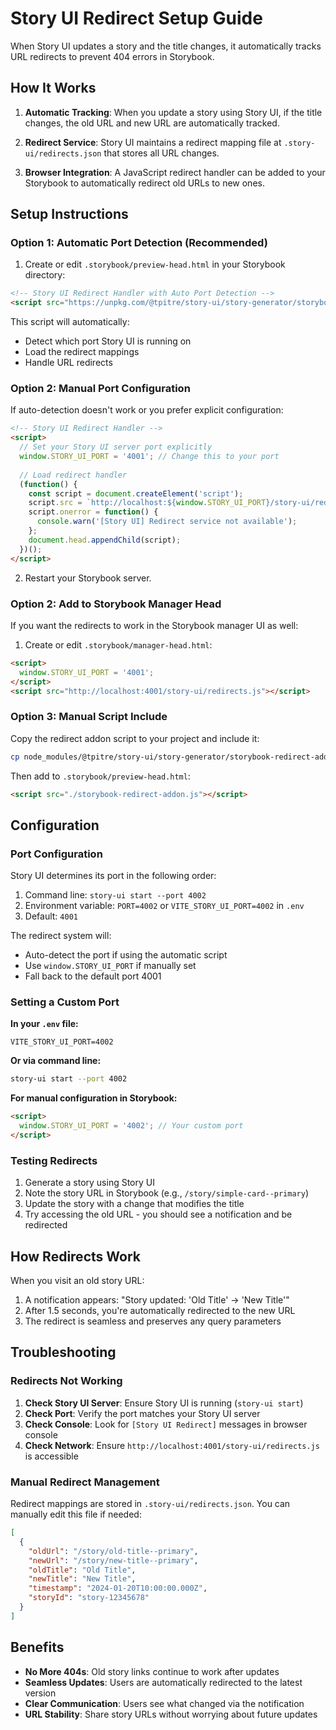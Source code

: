 # Story UI Redirect Setup Guide

When Story UI updates a story and the title changes, it automatically tracks URL redirects to prevent 404 errors in Storybook.

## How It Works

1. **Automatic Tracking**: When you update a story using Story UI, if the title changes, the old URL and new URL are automatically tracked.

2. **Redirect Service**: Story UI maintains a redirect mapping file at `.story-ui/redirects.json` that stores all URL changes.

3. **Browser Integration**: A JavaScript redirect handler can be added to your Storybook to automatically redirect old URLs to new ones.

## Setup Instructions

### Option 1: Automatic Port Detection (Recommended)

1. Create or edit `.storybook/preview-head.html` in your Storybook directory:

```html
<!-- Story UI Redirect Handler with Auto Port Detection -->
<script src="https://unpkg.com/@tpitre/story-ui/story-generator/storybook-redirect-addon-auto.js"></script>
```

This script will automatically:
- Detect which port Story UI is running on
- Load the redirect mappings
- Handle URL redirects

### Option 2: Manual Port Configuration

If auto-detection doesn't work or you prefer explicit configuration:

```html
<!-- Story UI Redirect Handler -->
<script>
  // Set your Story UI server port explicitly
  window.STORY_UI_PORT = '4001'; // Change this to your port
  
  // Load redirect handler
  (function() {
    const script = document.createElement('script');
    script.src = `http://localhost:${window.STORY_UI_PORT}/story-ui/redirects.js`;
    script.onerror = function() {
      console.warn('[Story UI] Redirect service not available');
    };
    document.head.appendChild(script);
  })();
</script>
```

2. Restart your Storybook server.

### Option 2: Add to Storybook Manager Head

If you want the redirects to work in the Storybook manager UI as well:

1. Create or edit `.storybook/manager-head.html`:

```html
<script>
  window.STORY_UI_PORT = '4001';
</script>
<script src="http://localhost:4001/story-ui/redirects.js"></script>
```

### Option 3: Manual Script Include

Copy the redirect addon script to your project and include it:

```bash
cp node_modules/@tpitre/story-ui/story-generator/storybook-redirect-addon.js .storybook/
```

Then add to `.storybook/preview-head.html`:

```html
<script src="./storybook-redirect-addon.js"></script>
```

## Configuration

### Port Configuration

Story UI determines its port in the following order:
1. Command line: `story-ui start --port 4002`
2. Environment variable: `PORT=4002` or `VITE_STORY_UI_PORT=4002` in `.env`
3. Default: `4001`

The redirect system will:
- Auto-detect the port if using the automatic script
- Use `window.STORY_UI_PORT` if manually set
- Fall back to the default port 4001

### Setting a Custom Port

**In your `.env` file:**
```env
VITE_STORY_UI_PORT=4002
```

**Or via command line:**
```bash
story-ui start --port 4002
```

**For manual configuration in Storybook:**
```html
<script>
  window.STORY_UI_PORT = '4002'; // Your custom port
</script>
```

### Testing Redirects

1. Generate a story using Story UI
2. Note the story URL in Storybook (e.g., `/story/simple-card--primary`)
3. Update the story with a change that modifies the title
4. Try accessing the old URL - you should see a notification and be redirected

## How Redirects Work

When you visit an old story URL:

1. A notification appears: "Story updated: 'Old Title' → 'New Title'"
2. After 1.5 seconds, you're automatically redirected to the new URL
3. The redirect is seamless and preserves any query parameters

## Troubleshooting

### Redirects Not Working

1. **Check Story UI Server**: Ensure Story UI is running (`story-ui start`)
2. **Check Port**: Verify the port matches your Story UI server
3. **Check Console**: Look for `[Story UI Redirect]` messages in browser console
4. **Check Network**: Ensure `http://localhost:4001/story-ui/redirects.js` is accessible

### Manual Redirect Management

Redirect mappings are stored in `.story-ui/redirects.json`. You can manually edit this file if needed:

```json
[
  {
    "oldUrl": "/story/old-title--primary",
    "newUrl": "/story/new-title--primary",
    "oldTitle": "Old Title",
    "newTitle": "New Title",
    "timestamp": "2024-01-20T10:00:00.000Z",
    "storyId": "story-12345678"
  }
]
```

## Benefits

- **No More 404s**: Old story links continue to work after updates
- **Seamless Updates**: Users are automatically redirected to the latest version
- **Clear Communication**: Users see what changed via the notification
- **URL Stability**: Share story URLs without worrying about future updates